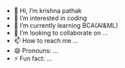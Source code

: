 - 👋 Hi, I’m krishna pathak
- 👀 I’m interested in coding
- 🌱 I’m currently learning BCA(AI&ML) 
- 💞️ I’m looking to collaborate on ...
- 📫 How to reach me ...
- 😄 Pronouns: ...
- ⚡ Fun fact: ...

<!---
krishna2006pathak/krishna2006pathak is a ✨ special ✨ repository because its `README.md` (this file) appears on your GitHub profile.
You can click the Preview link to take a look at your changes.
--->
